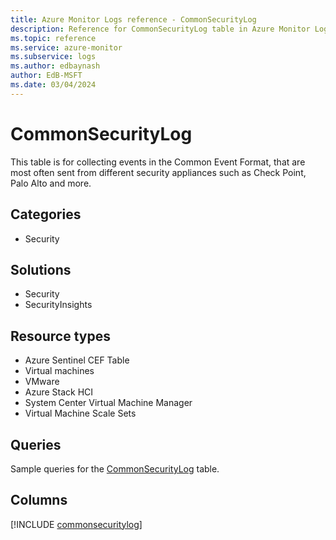 ```yaml
---
title: Azure Monitor Logs reference - CommonSecurityLog
description: Reference for CommonSecurityLog table in Azure Monitor Logs.
ms.topic: reference
ms.service: azure-monitor
ms.subservice: logs
ms.author: edbaynash
author: EdB-MSFT
ms.date: 03/04/2024
---
```


# CommonSecurityLog

This table is for collecting events in the Common Event Format, that are most often sent from different security appliances such as Check Point, Palo Alto and more.


## Categories

- Security

## Solutions

- Security
- SecurityInsights

## Resource types

- Azure Sentinel CEF Table
- Virtual machines
- VMware
- Azure Stack HCI
- System Center Virtual Machine Manager
- Virtual Machine Scale Sets

## Queries

 Sample queries for the [CommonSecurityLog](/azure/azure-monitor/reference/queries/commonsecuritylog) table.


## Columns
  
[!INCLUDE [commonsecuritylog](.././tables/includes/commonsecuritylog-include.md)]
